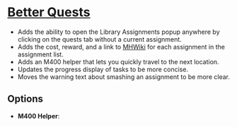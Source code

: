# [Better Quests](https://www.mousehuntgame.com/preferences.php?tab=mousehunt-improved-settings#mousehunt-improved-settings-better-better-quests)

- Adds the ability to open the Library Assignments popup anywhere by clicking on the quests tab without a current assignment.
- Adds the cost, reward, and a link to [MHWiki](https://mhwiki.hitgrab.com/wiki/index.php) for each assignment in the assignment list.
- Adds an M400 helper that lets you quickly travel to the next location.
- Updates the progress display of tasks to be more concise.
- Moves the warning text about smashing an assignment to be more clear.


## Options

- **M400 Helper**:
